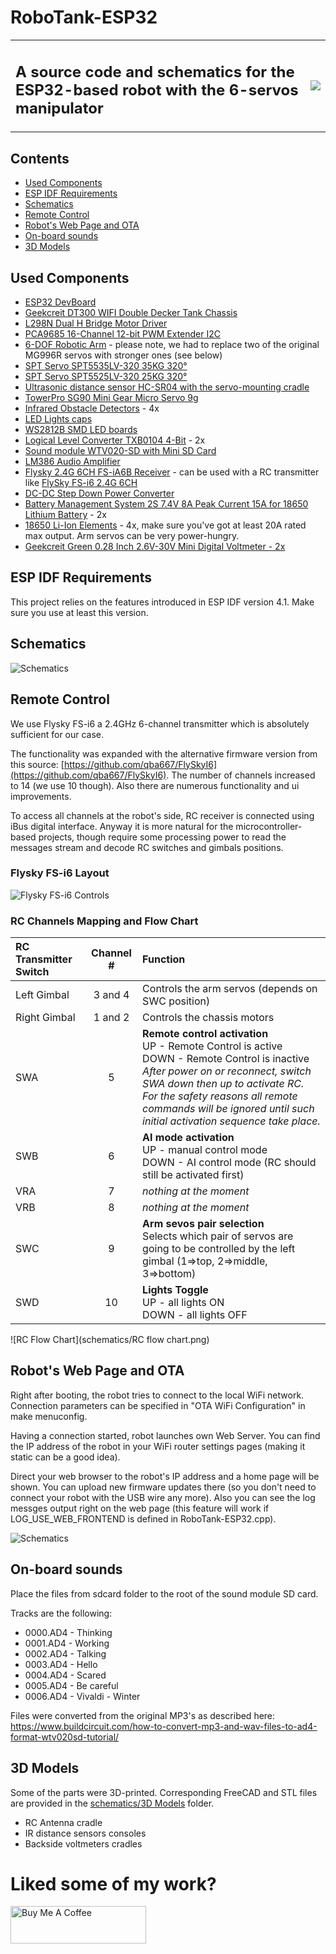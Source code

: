 # RoboTank-ESP32

<table>
<tr>
    <td><H2>A source code and schematics for the ESP32-based robot with the 6-servos manipulator</H2></td>
<td>
  <img src="schematics/robot.jpg">
</td>
</tr>
</table>

## Contents
  * [Used Components](#used-components)
  * [ESP IDF Requirements](#esp-idf-requirements)
  * [Schematics](#schematics)
  * [Remote Control](#remote-control)
  * [Robot's Web Page and OTA](#robot-s-web-page-and-ota)
  * [On-board sounds](#on-board-sounds)
  * [3D Models](#3d-models)

## Used Components

  * [ESP32 DevBoard](https://www.banggood.com/ESP32-Development-Board-WiFibluetooth-Ultra-Low-Power-Consumption-Dual-Cores-ESP-32-ESP-32S-Board-p-1109512.html?p=M908156347868201609Y)
  * [Geekcreit DT300 WIFI Double Decker Tank Chassis](https://www.banggood.com/DT300-WIFI-Double-Layer-Decker-Tracked-Model-Robot-Tank-DIY-Kit-Compatible-With-Arduino-UNO-R3-p-1079947.html?p=M908156347868201609Y)
  * [L298N Dual H Bridge Motor Driver](https://www.banggood.com/Wholesale-L298N-Dual-H-Bridge-Stepper-Motor-Driver-Board-p-42826.html?p=M908156347868201609Y)
  * [PCA9685 16-Channel 12-bit PWM Extender I2C](https://www.banggood.com/PCA9685-16-Channel-12-bit-PWM-Servo-Motor-Driver-I2C-Module-p-1170343.html?p=M908156347868201609Y)
  * [6-DOF Robotic Arm](https://www.banggood.com/ROT2U-6DOF-Silver-Aluminium-Robot-Arm-Clamp-Claw-Mount-Kit-With-Servos-p-1118027.html?p=M908156347868201609Y) - please note, we had to replace two of the original MG996R servos with stronger ones (see below)
  * [SPT Servo SPT5535LV-320 35KG 320°](https://www.banggood.com/SPT-Servo-SPT5535LV-320-35KG-Large-Torque-Metal-Gear-Digital-Servo-For-RC-Robot-RC-Robot-Arm-p-1577513.html?p=M908156347868201609Y)
  * [SPT Servo SPT5525LV-320 25KG 320°](https://www.banggood.com/SPT-Servo-SPT5525LV-320-25KG-Digital-Servo-320-Metal-Gear-Large-Torque-Servo-For-RC-Robot-p-1383203.html?p=M908156347868201609Y)
  * [Ultrasonic distance sensor HC-SR04 with the servo-mounting cradle](https://www.banggood.com/Wholesale-Geekcreit-Ultrasonic-Module-HC-SR04-Distance-Measuring-Ranging-Transducer-Sensor-DC-5V-2-450cm-p-40313.html?p=M908156347868201609Y) 
  * [TowerPro SG90 Mini Gear Micro Servo 9g](http://www.banggood.com/TowerPro-SG90-Mini-Gear-Micro-Servo-9g-For-RC-Airplane-Helicopter-p-1009914.html?p=M908156347868201609Y)
  * [Infrared Obstacle Detectors](https://www.banggood.com/5Pcs-Infrared-Obstacle-Avoidance-Sensor-Smart-Car-Robot-p-951032.html?p=M908156347868201609Y) - 4x
  * [LED Lights caps](https://www.banggood.com/3mm5mm8mm10mm-Lightcup-5Pcs-For-RC-Car-LED-Lights-p-930752.html?p=M908156347868201609Y)
  * [WS2812B SMD LED boards](https://www.banggood.com/10Pcs-DC-5V-3MM-x-10MM-WS2812B-SMD-LED-Board-Built-in-IC-WS2812-p-958213.html?p=M908156347868201609Y)
  * [Logical Level Converter TXB0104 4-Bit](https://www.banggood.com/CJMCU-401-TXB0104-4-Bit-Bidirectional-Voltage-Level-Translator-Auto-Direction-Sensing-ESD-Protection-p-1149178.html?p=M908156347868201609Y) - 2x
  * [Sound module WTV020-SD with Mini SD Card](https://www.banggood.com/WTV020-WTV020-SD-Mini-SD-Card-MP3-Sound-Module-For-PIC-WTV020-SD-16P-p-1540568.html?p=M908156347868201609Y)
  * [LM386 Audio Amplifier](https://www.banggood.com/LM386-Module-20-Times-Gain-Audio-Amplifier-Module-With-Adjustable-Resistance-p-1111643.html?p=M908156347868201609Y)
  * [Flysky 2.4G 6CH FS-iA6B Receiver](https://www.banggood.com/Flysky-2_4G-6CH-FS-iA6B-Receiver-PPM-Output-With-iBus-Port-p-978603.html?p=M908156347868201609Y) - can be used with a RC transmitter like [FlySky FS-i6 2.4G 6CH](https://www.banggood.com/FlySky-FS-i6-2_4G-6CH-AFHDS-RC-Radion-Transmitter-With-FS-iA6B-Receiver-for-RC-FPV-Drone-p-983537.html?p=M908156347868201609Y)
  * [DC-DC Step Down Power Converter](https://www.banggood.com/DC-DC-CC-CV-Buck-Converter-Board-Step-Down-Power-Supply-Module-7-32V-to-0_8-28V-12A-p-1245047.html?p=M908156347868201609Y)
  * [Battery Management System 2S 7.4V 8A Peak Current 15A for 18650 Lithium Battery](https://www.banggood.com/2S-7_4V-8A-Peak-Current-15A-18650-Lithium-Battery-Protection-Board-With-Over-Charge-Protection-p-1259709.html?p=M908156347868201609Y) - 2x
  * [18650 Li-Ion Elements](https://www.banggood.com/4Pcs-INR18650-30Q-3000mAh-20A-Discharge-Current-18650-Power-Battery-Unprotected-Button-Top-18650-Battery-For-Flashlights-E-Cig-Tools-p-1067185.html?p=M908156347868201609Y) - 4x, make sure you've got at least 20A rated max output. Arm servos can be very power-hungry.
  * [Geekcreit Green 0.28 Inch 2.6V-30V Mini Digital Voltmeter - 2x](https://www.banggood.com/5Pcs-Geekcreit-Green-0_28-Inch-2_6V-30V-Mini-Digital-Volt-Meter-Voltage-Tester-Voltmeter-p-980041.html?p=M908156347868201609Y)

## ESP IDF Requirements

This project relies on the features introduced in ESP IDF version 4.1. Make sure you use at least this version.

## Schematics
![Schematics](schematics/RoboTank-ESP32.png)

## Remote Control

We use Flysky FS-i6 a 2.4GHz 6-channel transmitter which is absolutely sufficient for our case. 

The functionality was expanded with the alternative firmware version from this source: [https://github.com/qba667/FlySkyI6](https://github.com/qba667/FlySkyI6). The number of channels increased to 14 (we use 10 though). Also there are numerous functionality and ui improvements.

To access all channels at the robot's side, RC receiver is connected using iBus digital interface. Anyway it is more natural for the microcontroller-based projects, though require some processing power to read the messages stream and decode RC switches and gimbals positions.

### Flysky FS-i6 Layout

![Flysky FS-i6 Controls](schematics/FS-i6_controls.png)

### RC Channels Mapping and Flow Chart

| RC Transmitter Switch | Channel # | Function |
| :--- | :---: | :--- |
| Left Gimbal | 3 and 4 | Controls the arm servos (depends on SWC position) |
| Right Gimbal | 1 and 2 | Controls the chassis motors |
| SWA | 5 | **Remote control activation** <br/>UP - Remote Control is active<br/>DOWN - Remote Control is inactive<br/>*After power on or reconnect, switch SWA down then up to activate RC. For the safety reasons all remote commands will be ignored until such initial activation sequence take place.* |
| SWB | 6 | **AI mode activation**<br/>UP - manual control mode<br/>DOWN - AI control mode (RC should still be activated first) |
| VRA | 7 | *nothing at the moment* |
| VRB | 8 | *nothing at the moment* |
| SWC | 9 | **Arm sevos pair selection**<br/> Selects which pair of servos are going to be controlled by the left gimbal (1=>top, 2=>middle, 3=>bottom) |
| SWD | 10 | **Lights Toggle**<br/>UP - all lights ON<br/>DOWN - all lights OFF |

![RC Flow Chart](schematics/RC flow chart.png)

## Robot's Web Page and OTA

Right after booting, the robot tries to connect to the local WiFi network. Connection parameters can be specified in "OTA WiFi Configuration" in make menuconfig.  

Having a connection started, robot launches own Web Server. You can find the IP address of the robot in your WiFi router settings pages (making it static can be a good idea). 

Direct your web browser to the robot's IP address and a home page will be shown. You can upload new firmware updates there (so you don't need to connect your robot with the USB wire any more). Also you can see the log messges output right on the web page (this feature will work if LOG_USE_WEB_FRONTEND is defined in RoboTank-ESP32.cpp). 

![Schematics](schematics/robot_page.png)

## On-board sounds

Place the files from sdcard folder to the root of the sound module SD card.

Tracks are the following:
  * 0000.AD4 - Thinking
  * 0001.AD4 - Working
  * 0002.AD4 - Talking
  * 0003.AD4 - Hello
  * 0004.AD4 - Scared
  * 0005.AD4 - Be careful
  * 0006.AD4 - Vivaldi - Winter

Files were converted from the original MP3's as described here: https://www.buildcircuit.com/how-to-convert-mp3-and-wav-files-to-ad4-format-wtv020sd-tutorial/

## 3D Models

Some of the parts were 3D-printed. Corresponding FreeCAD and STL files are provided in the [schematics/3D Models](schematics/3D%20Models) folder.

  * RC Antenna cradle
  * IR distance sensors consoles
  * Backside voltmeters cradles
  
# Liked some of my work?

<a href="https://www.buymeacoffee.com/maryanR" target="_blank"><img src="https://cdn.buymeacoffee.com/buttons/v2/default-yellow.png" alt="Buy Me A Coffee" style="height: 60px !important;width: 217px !important;" ></a>
